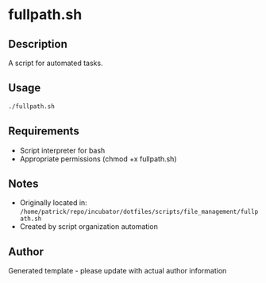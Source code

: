 # fullpath.sh

## Description
A script for automated tasks.

## Usage
```bash
./fullpath.sh
```

## Requirements
- Script interpreter for bash
- Appropriate permissions (chmod +x fullpath.sh)

## Notes
- Originally located in: `/home/patrick/repo/incubator/dotfiles/scripts/file_management/fullpath.sh`
- Created by script organization automation

## Author
Generated template - please update with actual author information
